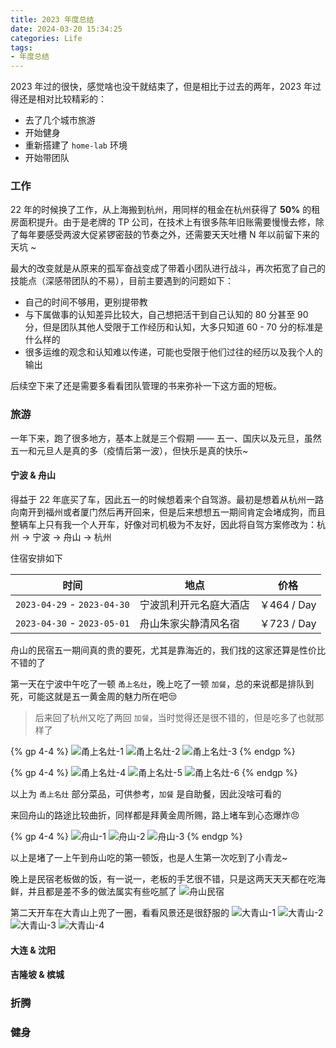 ```yaml
---
title: 2023 年度总结
date: 2024-03-20 15:34:25
categories: Life
tags:
- 年度总结
---
```


2023 年过的很快，感觉啥也没干就结束了，但是相比于过去的两年，2023 年过得还是相对比较精彩的：
- 去了几个城市旅游
- 开始健身
- 重新搭建了 `home-lab` 环境
- 开始带团队

<!--more-->
<style>
.page-post-detail .post-body .group-picture-column {
  float: none;
  margin-top: 5px;
  // width: auto ;
  img { margin: 0 auto;  width: 100% ; }
}
.fancybox {
    display: inline-block;
}
</style>

### 工作
22 年的时候换了工作，从上海搬到杭州，用同样的租金在杭州获得了 **50%** 的租房面积提升。由于是老牌的 TP 公司，在技术上有很多陈年旧账需要慢慢去修，除了每年要感受两波大促紧锣密鼓的节奏之外，还需要天天吐槽 N 年以前留下来的天坑 ~

最大的改变就是从原来的孤军奋战变成了带着小团队进行战斗，再次拓宽了自己的技能点（深感带团队的不易），目前主要遇到的问题如下：
 - 自己的时间不够用，更别提带教
 - 与下属做事的认知差异比较大，自己想把活干到自己认知的 80 分甚至 90 分，但是团队其他人受限于工作经历和认知，大多只知道 60 - 70 分的标准是什么样的
 - 很多运维的观念和认知难以传递，可能也受限于他们过往的经历以及我个人的输出

后续空下来了还是需要多看看团队管理的书来弥补一下这方面的短板。

### 旅游
一年下来，跑了很多地方，基本上就是三个假期 —— 五一、国庆以及元旦，虽然五一和元旦人是真的多（疫情后第一波），但快乐是真的快乐~

#### 宁波 & 舟山
得益于 22 年底买了车，因此五一的时候想着来个自驾游。最初是想着从杭州一路向南开到福州或者厦门然后再开回来，但是后来想想五一期间肯定会堵成狗，而且整辆车上只有我一个人开车，好像对司机极为不友好，因此将自驾方案修改为：杭州 $\rightarrow$ 宁波 $\rightarrow$ 舟山 $\rightarrow$ 杭州

住宿安排如下

|时间|地点|价格|
|---|---|---|
|`2023-04-29` - `2023-04-30`|宁波凯利开元名庭大酒店|￥464 / Day|
|`2023-04-30` - `2023-05-01`|舟山朱家尖静清风名宿|￥723 / Day|

舟山的民宿五一期间真的贵的要死，尤其是靠海近的，我们找的这家还算是性价比不错的了

第一天在宁波中午吃了一顿 `甬上名灶`，晚上吃了一顿 `加餐`，总的来说都是排队到死，可能这就是五一黄金周的魅力所在吧😒

> 后来回了杭州又吃了两回 `加餐`，当时觉得还是很不错的，但是吃多了也就那样了

{% gp 4-4 %}
![甬上名灶-1](https://skyhive-blog-1252738260.cos.ap-shanghai.myqcloud.com/pic/%E7%94%AC%E4%B8%8A%E5%90%8D%E7%81%B6-1.jpg)
![甬上名灶-2](https://skyhive-blog-1252738260.cos.ap-shanghai.myqcloud.com/pic/%E7%94%AC%E4%B8%8A%E5%90%8D%E7%81%B6-2.jpg)
![甬上名灶-3](https://skyhive-blog-1252738260.cos.ap-shanghai.myqcloud.com/pic/%E7%94%AC%E4%B8%8A%E5%90%8D%E7%81%B6-3.jpg)
{% endgp %}

{% gp 4-4 %}
![甬上名灶-4](https://skyhive-blog-1252738260.cos.ap-shanghai.myqcloud.com/pic/%E7%94%AC%E4%B8%8A%E5%90%8D%E7%81%B6-4.jpg)
![甬上名灶-5](https://skyhive-blog-1252738260.cos.ap-shanghai.myqcloud.com/pic/%E7%94%AC%E4%B8%8A%E5%90%8D%E7%81%B6-5.jpg)
![甬上名灶-6](https://skyhive-blog-1252738260.cos.ap-shanghai.myqcloud.com/pic/%E7%94%AC%E4%B8%8A%E5%90%8D%E7%81%B6-6.jpg)
{% endgp %}


以上为 `甬上名灶` 部分菜品，可供参考，`加餐` 是自助餐，因此没啥可看的

来回舟山的路途比较曲折，同样都是拜黄金周所赐，路上堵车到心态爆炸😠

{% gp 4-4 %}
![舟山-1](https://skyhive-blog-1252738260.cos.ap-shanghai.myqcloud.com/pic/%E8%88%9F%E5%B1%B1-1.jpg)
![舟山-2](https://skyhive-blog-1252738260.cos.ap-shanghai.myqcloud.com/pic/%E8%88%9F%E5%B1%B1-2.jpg)
![舟山-3](https://skyhive-blog-1252738260.cos.ap-shanghai.myqcloud.com/pic/%E8%88%9F%E5%B1%B1-3.jpg)
{% endgp %}

以上是堵了一上午到舟山吃的第一顿饭，也是人生第一次吃到了小青龙~

晚上是民宿老板做的饭，有一说一，老板的手艺很不错，只是这两天天天都在吃海鲜，并且都是差不多的做法属实有些吃腻了
![舟山民宿](https://skyhive-blog-1252738260.cos.ap-shanghai.myqcloud.com/pic/%E6%B0%91%E5%AE%BF%E6%99%9A%E9%A4%90.jpg)

第二天开车在大青山上兜了一圈，看看风景还是很舒服的
![大青山-1](https://skyhive-blog-1252738260.cos.ap-shanghai.myqcloud.com/pic/%E5%A4%A7%E9%9D%92%E5%B1%B1-1.jpg)
![大青山-2](https://skyhive-blog-1252738260.cos.ap-shanghai.myqcloud.com/pic/%E5%A4%A7%E9%9D%92%E5%B1%B1-2.jpg)
![大青山-3](https://skyhive-blog-1252738260.cos.ap-shanghai.myqcloud.com/pic/%E5%A4%A7%E9%9D%92%E5%B1%B1-3.jpg)
![大青山-4](https://skyhive-blog-1252738260.cos.ap-shanghai.myqcloud.com/pic/%E5%A4%A7%E9%9D%92%E5%B1%B1-4.jpg)

#### 大连 & 沈阳


#### 吉隆坡 & 槟城


### 折腾


### 健身

